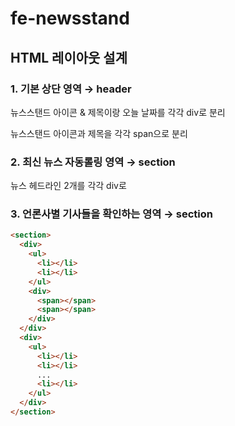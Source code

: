 # fe-newsstand

## HTML 레이아웃 설계

### 1. 기본 상단 영역 → header

뉴스스탠드 아이콘 & 제목이랑 오늘 날짜를 각각 div로 분리

뉴스스탠드 아이콘과 제목을 각각 span으로 분리

### 2. 최신 뉴스 자동롤링 영역 → section

뉴스 헤드라인 2개를 각각 div로

### 3. 언론사별 기사들을 확인하는 영역 → section

```html
<section>
  <div>
    <ul>
      <li></li>
      <li></li>
    </ul>
    <div>
      <span></span>
      <span></span>
    </div>
  </div>
  <div>
    <ul>
      <li></li>
      <li></li>
      ...
      <li></li>
    </ul>
  </div>
</section>
```
